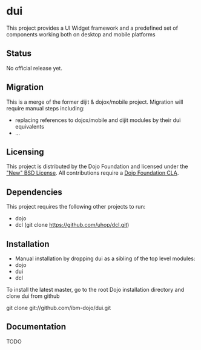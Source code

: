 # dui

This project provides a UI Widget framework and a predefined set of components working both on desktop and mobile platforms

## Status

No official release yet.

## Migration

This is a merge of the former dijit & dojox/mobile project. Migration will require manual steps including:

 * replacing references to dojox/mobile and dijit modules by their dui equivalents
 * ...

## Licensing

This project is distributed by the Dojo Foundation and licensed under the ["New" BSD License](https://github.com/dojo/dojo/blob/master/LICENSE#L13-L41).
All contributions require a [Dojo Foundation CLA](http://dojofoundation.org/about/claForm).

## Dependencies

This project requires the following other projects to run:
 * dojo
 * dcl    (git clone https://github.com/uhop/dcl.git)

## Installation

* Manual installation by dropping dui as a sibling of the top level modules:
 * dojo
 * dui
 * dcl

 To install the latest master, go to the root Dojo installation directory and clone dui from github

 git clone git://github.com/ibm-dojo/dui.git

## Documentation

TODO
